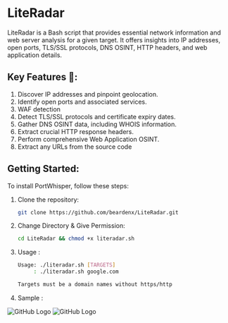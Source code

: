 # LiteRadar
LiteRadar is a Bash script that provides essential network information and web server analysis for a given target. It offers insights into IP addresses, open ports, TLS/SSL protocols, DNS OSINT, HTTP headers, and web application details.

## Key Features 🚀:

1. Discover IP addresses and pinpoint geolocation.
2. Identify open ports and associated services.
3. WAF detection
4. Detect TLS/SSL protocols and certificate expiry dates.
5. Gather DNS OSINT data, including WHOIS information.
6. Extract crucial HTTP response headers.
7. Perform comprehensive Web Application OSINT.
8. Extract any URLs from the source code

## Getting Started:

To install PortWhisper, follow these steps:
1. Clone the repository:

   ```bash
   git clone https://github.com/beardenx/LiteRadar.git

2. Change Directory & Give Permission:

   ```bash
   cd LiteRadar && chmod +x literadar.sh   

3. Usage :

   ```bash
   Usage: ./literadar.sh [TARGETS]
        : ./literadar.sh google.com 

   Targets must be a domain names without https/http

4. Sample :

![GitHub Logo](https://github.com/beardenx/LiteRadar/blob/main/Image/Output%201.png)
![GitHub Logo](https://github.com/beardenx/LiteRadar/blob/main/Image/Output%202.png)
